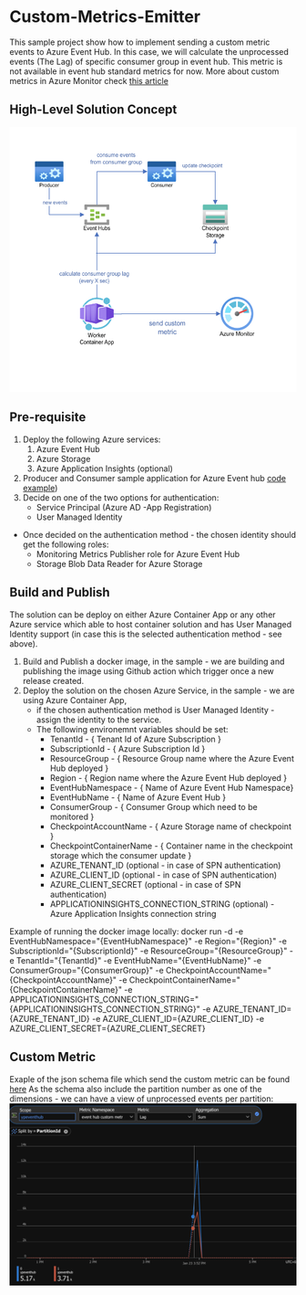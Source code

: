# Custom-Metrics-Emitter
This sample project show how to implement sending a custom metric events to Azure Event Hub.
In this case, we will calculate the unprocessed events (The Lag) of specific consumer group in event hub.
This metric is not available in event hub standard metrics for now.
More about custom metrics in Azure Monitor check [this article](https://learn.microsoft.com/en-us/azure/azure-monitor/essentials/metrics-custom-overview) 

## High-Level Solution Concept
![image](design/design.png)

## Pre-requisite
1. Deploy the following Azure services:
   1.  Azure Event Hub
   2.  Azure Storage
   3.  Azure Application Insights (optional)
2. Producer and Consumer sample application for Azure Event hub [code example](https://learn.microsoft.com/en-us/azure/event-hubs/event-hubs-dotnet-standard-getstarted-send?tabs=passwordless%2Croles-azure-portal))
3. Decide on one of the two options for authentication:
   - Service Principal (Azure AD -App Registration)
   - User Managed Identity
- Once decided on the authentication method - the chosen identity should get the following roles:
  - Monitoring Metrics Publisher role for Azure Event Hub
  - Storage Blob Data Reader for Azure Storage

## Build and Publish
The solution can be deploy on either Azure Container App or any other Azure service which able to host container solution and has User Managed Identity support (in case this is the selected authentication method - see above).

1. Build and Publish a docker image, in the sample - we are building and publishing the image using Github action which trigger once a new release created.
2. Deploy the solution on the chosen Azure Service, in the sample - we are using Azure Container App, 
   - if the chosen authentication method is User Managed Identity - assign the identity to the service.
   - The following environemnt variables should be set:
     - TenantId                 - { Tenant Id of Azure Subscription }
     - SubscriptionId           - { Azure Subscription Id }
     - ResourceGroup            - { Resource Group name where the Azure Event Hub deployed }
     - Region                   - { Region name where the Azure Event Hub deployed }
     - EventHubNamespace        - { Name of Azure Event Hub Namespace}
     - EventHubName             - { Name of Azure Event Hub }
     - ConsumerGroup            - { Consumer Group which need to be monitored }
     - CheckpointAccountName    - { Azure Storage name of checkpoint }
     - CheckpointContainerName  - { Container name in the checkpoint storage which the consumer update }      
     - AZURE_TENANT_ID (optional - in case of SPN authentication)
     - AZURE_CLIENT_ID (optional - in case of SPN authentication)
     - AZURE_CLIENT_SECRET (optional - in case of SPN authentication)
     - APPLICATIONINSIGHTS_CONNECTION_STRING (optional) - Azure Application Insights connection string

Example of running the docker image locally:
docker run -d -e EventHubNamespace="{EventHubNamespace}" -e Region="{Region}" -e SubscriptionId="{SubscriptionId}" -e ResourceGroup="{ResourceGroup}" -e TenantId="{TenantId}"  -e EventHubName="{EventHubName}" -e ConsumerGroup="{ConsumerGroup}" -e CheckpointAccountName="{CheckpointAccountName}" -e CheckpointContainerName="{CheckpointContainerName}" -e APPLICATIONINSIGHTS_CONNECTION_STRING="{APPLICATIONINSIGHTS_CONNECTION_STRING}" -e AZURE_TENANT_ID={AZURE_TENANT_ID} -e AZURE_CLIENT_ID={AZURE_CLIENT_ID} -e AZURE_CLIENT_SECRET={AZURE_CLIENT_SECRET}  <dockerimagename>

## Custom Metric
Exaple of the json schema file which send the custom metric can be found [here](test/custom1.json)
As the schema also include the partition number as one of the dimensions - we can have a view of unprocessed events per partition:
![image](design/view.png)
